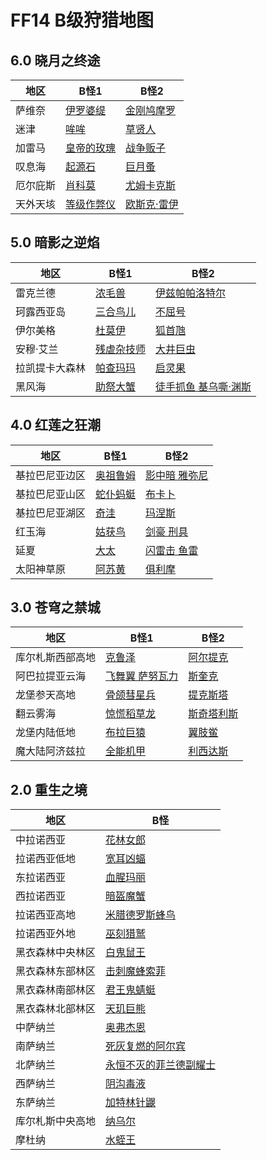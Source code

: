 # FF14 B级狩猎地图

## 6.0 晓月之终途

|  地区   | B怪1  |  B怪2  |
|  ----  | ----  | ----  |
| 萨维奈  | [伊罗婆缇](https://cablemonkey.us/huntmap2/maps/Thavnair_-_Iravati.jpg)  | [金刚鸠摩罗](https://cablemonkey.us/huntmap2/maps/Thavnair_-_Vajrakumara.jpg)
| 迷津  | [哞哞](https://cablemonkey.us/huntmap2/maps/Labyrinthos_-_U-u-u-u.jpg) | [草贤人](https://cablemonkey.us/huntmap2/maps/Labyrinthos_-_Green_Archon.jpg) 
| 加雷马  | [皇帝的玫瑰](https://cablemonkey.us/huntmap2/maps/Labyrinthos_-_Green_Archon.jpg)  | [战争贩子](https://cablemonkey.us/huntmap2/maps/Garlemald_-_Warmonger.jpg)
| 叹息海  | [起源石](https://cablemonkey.us/huntmap2/maps/Mare_Lamentorum_-_Genesis_Rock.jpg) | [巨月蚤](https://cablemonkey.us/huntmap2/maps/Mare_Lamentorum_-_Daphnia_Magna.jpg) 
| 厄尔庇斯 | [肖科莫](https://cablemonkey.us/huntmap2/maps/Elpis_-_Shockmaw.jpg)  | [尤姆卡克斯](https://cablemonkey.us/huntmap2/maps/Elpis_-_Yumcax.jpg) 
| 天外天垓 | [等级作弊仪](https://cablemonkey.us/huntmap2/maps/Ultima_Thule_-_Level_Cheater.jpg) | [欧斯克·雷伊](https://cablemonkey.us/huntmap2/maps/Ultima_Thule_-_Oskh_Rhei.jpg)

## 5.0 暗影之逆焰

|  地区   | B怪1  |  B怪2  |
|  ----  | ----  | ----  |
| 雷克兰德 | [浓毛兽](https://cablemonkey.us/huntmap2/maps/Lakeland_-_La_Velue.jpg)  | [伊兹帕帕洛特尔](https://cablemonkey.us/huntmap2/maps/Lakeland_-_Itzpapalotl.jpg)
| 珂露西亚岛 | [三合鸟儿](https://cablemonkey.us/huntmap2/maps/Kholusia_-_Coquecigrue.jpg) | [不屈号](https://cablemonkey.us/huntmap2/maps/Kholusia_-_Indomitable.jpg) 
| 伊尔美格 | [杜莫伊](https://cablemonkey.us/huntmap2/maps/Il_Mheg_-_Domovoi.jpg)  | [狐首虺](https://cablemonkey.us/huntmap2/maps/Il_Mheg_-_Vulpangue.jpg)
| 安穆·艾兰 | [残虐杂技师](https://cablemonkey.us/huntmap2/maps/Amh_Araeng_-_Juggler_Hecatomb.jpg) | [大井巨虫](https://cablemonkey.us/huntmap2/maps/Amh_Araeng_-_Worm_of_the_Well.jpg) 
| 拉凯提卡大森林 | [帕查玛玛](https://cablemonkey.us/huntmap2/maps/The_Raktika_Greatwood_-_Mindmaker.jpg) | [启灵果](https://cablemonkey.us/huntmap2/maps/The_Raktika_Greatwood_-_Mindmaker.jpg) 
| 黑风海 | [助祭大蟹](https://cablemonkey.us/huntmap2/maps/The_Tempest_-_Deacon.jpg) | [徒手抓鱼 基乌嘶·渊斯](https://cablemonkey.us/huntmap2/maps/The_Tempest_-_Gilshs_Aath_Swiftclaw.jpg)

## 4.0 红莲之狂潮

|  地区   | B怪1  |  B怪2  |
|  ----  | ----  | ----  |
| 基拉巴尼亚边区 | [奥祖鲁姆](https://cablemonkey.us/huntmap2/maps/The_Fringes_-_Ouzelum.jpg)  | [影中暗 雅弥尼](https://cablemonkey.us/huntmap2/maps/The_Fringes_-_Shadow-dweller_Yamini.jpg)
| 基拉巴尼亚山区 | [蛇仆蚂蜓](https://cablemonkey.us/huntmap2/maps/The_Peaks_-_Gwas-y-neidr.jpg) | [布卡卜](https://cablemonkey.us/huntmap2/maps/The_Peaks_-_Buccaboo.jpg) 
| 基拉巴尼亚湖区 | [奇洼](https://cablemonkey.us/huntmap2/maps/The_Lochs_-_Kiwa.jpg)  | [玛涅斯](https://cablemonkey.us/huntmap2/maps/The_Lochs_-_Manes.jpg)
| 红玉海 | [姑获鸟](https://cablemonkey.us/huntmap2/maps/The_Ruby_Sea_-_Guhuo_Niao.jpg) | [剑豪 刑具](https://cablemonkey.us/huntmap2/maps/The_Ruby_Sea_-_Guhuo_Niao.jpg) 
| 延夏 | [大太](https://cablemonkey.us/huntmap2/maps/Yanxia_-_Deidar.jpg) | [闪雷击 鱼雷](https://cablemonkey.us/huntmap2/maps/Yanxia_-_Gyorai_Quickstrike.jpg) 
| 太阳神草原 | [阿苏黄](https://cablemonkey.us/huntmap2/maps/The_Azim_Steppe_-_Aswang.jpg) | [俱利摩](https://cablemonkey.us/huntmap2/maps/The_Azim_Steppe_-_Kurma.jpg)

## 3.0 苍穹之禁城

|  地区   | B怪1  |  B怪2  |
|  ----  | ----  | ----  |
| 库尔札斯西部高地 | [克鲁泽](https://cablemonkey.us/huntmap2/maps/The_Fringes_-_Ouzelum.jpg)  | [阿尔提克](https://cablemonkey.us/huntmap2/maps/The_Fringes_-_Shadow-dweller_Yamini.jpg)
| 阿巴拉提亚云海 | [飞舞翼 萨努瓦力](https://cablemonkey.us/huntmap2/maps/The_Sea_of_Clouds_-_Sanu_Vali_of_Dancing_Wings.jpg) | [斯奎克](https://cablemonkey.us/huntmap2/maps/The_Sea_of_Clouds_-_Squonk.jpg) 
| 龙堡参天高地 | [骨颌彗星兵](https://cablemonkey.us/huntmap2/maps/The_Dravanian_Forelands_-_Gnath_Cometdrone.jpg)  | [提克斯塔](https://cablemonkey.us/huntmap2/maps/The_Dravanian_Forelands_-_Thextera.jpg)
| 翻云雾海 | [惊慌稻草龙](https://cablemonkey.us/huntmap2/maps/The_Churning_Mists_-_The_Scarecrow.jpg) | [斯奇塔利斯](https://cablemonkey.us/huntmap2/maps/The_Churning_Mists_-_Scitalis.jpg) 
| 龙堡内陆低地 | [布拉巨猿](https://cablemonkey.us/huntmap2/maps/The_Dravanian_Hinterlands_-_False_Gigantopithecus.jpg) | [翼肢鲎](https://cablemonkey.us/huntmap2/maps/The_Dravanian_Hinterlands_-_Pterygotus.jpg) 
| 魔大陆阿济兹拉 | [全能机甲](https://cablemonkey.us/huntmap2/maps/Azys_Lla_-_Omni.jpg) | [利西达斯](https://cablemonkey.us/huntmap2/maps/Azys_Lla_-_Lycidas.jpg)

## 2.0 重生之境

|  地区   | B怪  |
|  ----  | ----  |
| 中拉诺西亚 | [花林女郎](https://cablemonkey.us/huntmap2/maps/Middle_La_Noscea_-_Skogs_Fru.jpg) 
| 拉诺西亚低地 | [宽耳凶蝠](https://cablemonkey.us/huntmap2/maps/Lower_La_Noscea_-_Barbastelle.jpg) 
| 东拉诺西亚 | [血腥玛丽](https://cablemonkey.us/huntmap2/maps/Eastern_La_Noscea_-_Bloody_Mary.jpg) 
| 西拉诺西亚 | [暗盔魔蟹](https://cablemonkey.us/huntmap2/maps/Western_La_Noscea_-_Dark_Helmet.jpg) 
| 拉诺西亚高地 | [米腊德罗斯蜂鸟](https://cablemonkey.us/huntmap2/maps/Upper_La_Noscea_-_Myradrosh.jpg) 
| 拉诺西亚外地 | [巫刻猎鹫](https://cablemonkey.us/huntmap2/maps/Outer_La_Noscea_-_Vuokho.jpg) 
| 黑衣森林中央林区 | [白鬼鼠王](https://cablemonkey.us/huntmap2/maps/Central_Shroud_-_White_Joker.jpg) 
| 黑衣森林东部林区 | [击刺魔蜂索菲](https://cablemonkey.us/huntmap2/maps/East_Shroud_-_Stinging_Sophie.jpg) 
| 黑衣森林南部林区 | [君王鬼蜻蜓](https://cablemonkey.us/huntmap2/maps/South_Shroud_-_Monarch_Ogrefly.jpg) 
| 黑衣森林北部林区 | [天玑巨熊](https://cablemonkey.us/huntmap2/maps/North_Shroud_-_Phecda.jpg) 
| 中萨纳兰 | [奥弗杰恩](https://cablemonkey.us/huntmap2/maps/Central_Thanalan_-_Ovjang.jpg) 
| 南萨纳兰 | [死灰复燃的阿尔宾](https://cablemonkey.us/huntmap2/maps/Southern_Thanalan_-_Albin_the_Ashen.jpg) 
| 北萨纳兰 | [永恒不灭的菲兰德副耀士](https://cablemonkey.us/huntmap2/maps/Northern_Thanalan_-_Flame_Sergeant_Dalvag.jpg) 
| 西萨纳兰 | [阴沟毒液](https://cablemonkey.us/huntmap2/maps/Western_Thanalan_-_Sewer_Syrup.jpg) 
| 东萨纳兰 | [加特林针鼹](https://cablemonkey.us/huntmap2/maps/Eastern_Thanalan_-_Gatling.jpg) 
| 库尔札斯中央高地 | [纳乌尔](https://cablemonkey.us/huntmap2/maps/Coerthas_Central_Highlands_-_Naul.jpg) 
| 摩杜纳 | [水蛭王](https://cablemonkey.us/huntmap2/maps/Mor_Dhona_-_Leech_King.jpg) 
